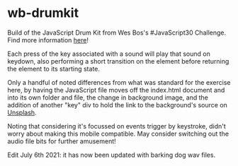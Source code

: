 # wb-drumkit
Build of the JavaScript Drum Kit from Wes Bos's #JavaScript30 Challenge. Find more information [here](https://javascript30.com/)!

Each press of the key associated with a sound will play that sound on keydown, also performing a short transition on the element before returning the element to its starting state. 

Only a handful of noted differences from what was standard for the exercise here, by having the JavaScript file moves off the index.html document and into its own folder and file, the change in background image, and the addition of another "key" div to hold the link to the background's source on [Unsplash](https://unsplash.com/).

Noting that considering it's focussed on events trigger by keystroke, didn't worry about making this mobile compatible. May consider switching out the audio file bits for further amusement!

Edit July 6th 2021: it has now been updated with barking dog wav files.